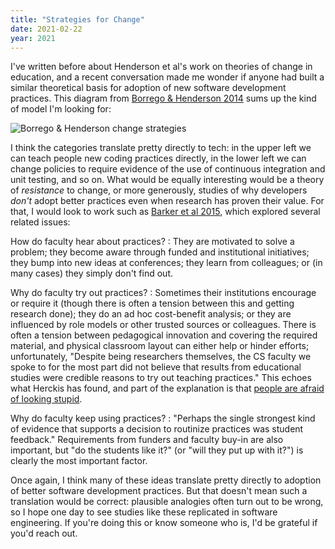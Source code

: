 ```yaml
---
title: "Strategies for Change"
date: 2021-02-22
year: 2021
---
```


I've written before
about Henderson et al's work on theories of change in education,
and a recent conversation made me wonder if anyone had built a similar theoretical basis
for adoption of new software development practices.
This diagram from [Borrego & Henderson 2014](https://onlinelibrary.wiley.com/doi/abs/10.1002/jee.20040)
sums up the kind of model I'm looking for:

<img src="{{ '/files/2021/borrego-henderson-change-strategies.svg' | relative_url }}" alt="Borrego & Henderson change strategies" class="centered">

I think the categories translate pretty directly to tech:
in the upper left we can teach people new coding practices directly,
in the lower left we can change policies to require evidence of the use of continuous integration and unit testing,
and so on.
What would be equally interesting would be a theory of *resistance* to change,
or more generously,
studies of why developers *don't* adopt better practices
even when research has proven their value.
For that,
I would look to work such as [Barker et al 2015](https://dl.acm.org/doi/10.1145/2676723.2677282),
which explored several related issues:

How do faculty hear about practices?
:   They are motivated to solve a problem;
    they become aware through funded and institutional initiatives;
    they bump into new ideas at conferences;
    they learn from colleagues;
    or (in many cases) they simply don't find out.

Why do faculty try out practices?
:   Sometimes their institutions encourage or require it
    (though there is often a tension between this and getting research done);
    they do an ad hoc cost-benefit analysis;
    or they are influenced by role models or other trusted sources or colleagues.
    There is often a tension between pedagogical innovation and covering the required material,
    and physical classroom layout can either help or hinder efforts;
    unfortunately,
    "Despite being researchers themselves,
    the CS faculty we spoke to for the most part did not believe
    that results from educational studies were credible reasons to try out teaching practices."
    This echoes what Herckis has found,
    and part of the explanation is that
    [people are afraid of looking stupid](https://www.insidehighered.com/news/2017/07/06/anthropologist-studies-why-professors-dont-adopt-innovative-teaching-methods).

Why do faculty keep using practices?
:   "Perhaps the single strongest kind of evidence that supports a decision to routinize practices was student feedback."
    Requirements from funders and faculty buy-in are also important,
    but "do the students like it?" (or "will they put up with it?") is clearly the most important factor.

Once again,
I think many of these ideas translate pretty directly to adoption of better software development practices.
But that doesn't mean such a translation would be correct:
plausible analogies often turn out to be wrong,
so I hope one day to see studies like these replicated in software engineering.
If you're doing this or know someone who is,
I'd be grateful if you'd reach out.
